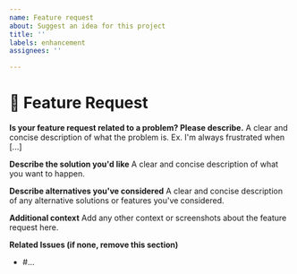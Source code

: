 ```yaml
---
name: Feature request
about: Suggest an idea for this project
title: ''
labels: enhancement
assignees: ''

---
```


# :pencil: Feature Request

**Is your feature request related to a problem? Please describe.**
A clear and concise description of what the problem is. Ex. I'm always frustrated when [...]

**Describe the solution you'd like**
A clear and concise description of what you want to happen.

**Describe alternatives you've considered**
A clear and concise description of any alternative solutions or features you've considered.

**Additional context**
Add any other context or screenshots about the feature request here.

**Related Issues (if none, remove this section)**

- #...
